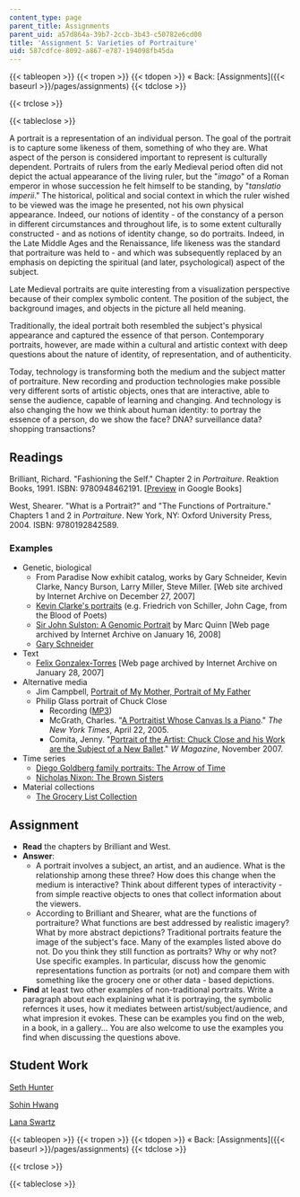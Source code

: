 ```yaml
---
content_type: page
parent_title: Assignments
parent_uid: a57d864a-39b7-2ccb-3b43-c50782e6cd00
title: 'Assignment 5: Varieties of Portraiture'
uid: 587cdfce-8092-a867-e787-194098fb45da
---
```


{{< tableopen >}}
{{< tropen >}}
{{< tdopen >}}
« Back: [Assignments]({{< baseurl >}}/pages/assignments)
{{< tdclose >}}

{{< trclose >}}

{{< tableclose >}}

A portrait is a representation of an individual person. The goal of the portrait is to capture some likeness of them, something of who they are. What aspect of the person is considered important to represent is culturally dependent. Portraits of rulers from the early Medieval period often did not depict the actual appearance of the living ruler, but the "_imago_" of a Roman emperor in whose succession he felt himself to be standing, by "_tanslatio imperii_." The historical, political and social context in which the ruler wished to be viewed was the image he presented, not his own physical appearance. Indeed, our notions of identity - of the constancy of a person in different circumstances and throughout life, is to some extent culturally constructed - and as notions of identity change, so do portraits. Indeed, in the Late Middle Ages and the Renaissance, life likeness was the standard that portraiture was held to - and which was subsequently replaced by an emphasis on depicting the spiritual (and later, psychological) aspect of the subject.

Late Medieval portraits are quite interesting from a visualization perspective because of their complex symbolic content. The position of the subject, the background images, and objects in the picture all held meaning.

Traditionally, the ideal portrait both resembled the subject's physical appearance and captured the essence of that person. Contemporary portraits, however, are made within a cultural and artistic context with deep questions about the nature of identity, of representation, and of authenticity.

Today, technology is transforming both the medium and the subject matter of portraiture. New recording and production technologies make possible very different sorts of artistic objects, ones that are interactive, able to sense the audience, capable of learning and changing. And technology is also changing the how we think about human identity: to portray the essence of a person, do we show the face? DNA? surveillance data? shopping transactions?

Readings
--------

Brilliant, Richard. "Fashioning the Self." Chapter 2 in _Portraiture_. Reaktion Books, 1991. ISBN: 9780948462191. \[[Preview](https://books.google.com/books?id=5WHqAQAAQBAJ&printsec=frontcover#v=onepage&q&f=false) in Google Books\]

West, Shearer. "What is a Portrait?" and "The Functions of Portraiture." Chapters 1 and 2 in _Portraiture_. New York, NY: Oxford University Press, 2004. ISBN: 9780192842589.

### Examples

*   Genetic, biological
    *   From Paradise Now exhibit catalog, works by Gary Schneider, Kevin Clarke, Nancy Burson, Larry Miller, Steve Miller. \[Web site archived by Internet Archive on December 27, 2007\]
    *   [Kevin Clarke's portraits](http://www.kevinclarke.com/) (e.g. Friedrich von Schiller, John Cage, from the Blood of Poets)
    *   [Sir John Sulston: A Genomic Portrait](http://web.archive.org/web/20080116051000/http:/www.ncl.ac.uk/hatton/programme/2002/portraitimagelinks/Quinn.htm) by Marc Quinn \[Web page archived by Internet Archive on January 16, 2008\]
    *   [Gary Schneider](https://www.artsy.net/artist/gary-schneider)
*   Text
    *   [Felix Gonzalex-Torres](http://web.archive.org/web/20070128112500/http:/members.aol.com/mindwebart3/portrait.htm) \[Web page archived by Internet Archive on January 28, 2007\]
*   Alternative media
    *   Jim Campbell, [Portrait of My Mother, Portrait of My Father](http://www.brown.edu/Facilities/David_Winton_Bell_Gallery/covers_campbell_zoom.html)
    *   Philip Glass portrait of Chuck Close
        *   Recording ([MP3](http://www.musicsalesclassical.com/composer/work/34883#))
        *   McGrath, Charles. "[A Portraitist Whose Canvas Is a Piano](http://www.nytimes.com/2005/04/22/arts/music/22glas.html?pagewanted=1&n=Top/Reference/Times%20Topics/People/C/Close,%20Chuck)." _The New York Times_, April 22, 2005.
        *   Comita, Jenny. "[Portrait of the Artist: Chuck Close and his Work are the Subject of a New Ballet](http://www.wmagazine.com/artdesign/2007/11/chuck_close?currentPage=2)." _W Magazine_, November 2007.
*   Time series
    *   [Diego Goldberg family portraits: The Arrow of Time](http://zonezero.com/magazine/essays/diegotime/time.html)
    *   [Nicholas Nixon: The Brown Sisters](https://www.sfmoma.org/artwork/2016.516?gclid=EAIaIQobChMI2t-Hns6x2QIVb7ftCh3DDgsOEAMYASAAEgKnePD_BwE)
*   Material collections
    *   [The Grocery List Collection](http://www.grocerylists.org/)

Assignment
----------

*   **Read** the chapters by Brilliant and West.
*   **Answer**:
    *   A portrait involves a subject, an artist, and an audience. What is the relationship among these three? How does this change when the medium is interactive? Think about different types of interactivity - from simple reactive objects to ones that collect information about the viewers.
    *   According to Brilliant and Shearer, what are the functions of portraiture? What functions are best addressed by realistic imagery? What by more abstract depictions? Traditional portraits feature the image of the subject's face. Many of the examples listed above do not. Do you think they still function as portraits? Why or why not? Use specific examples. In particular, discuss how the genomic representations function as portraits (or not) and compare them with something like the grocery one or other data - based depictions.
*   **Find** at least two other examples of non-traditional portraits. Write a paragraph about each explaining what it is portraying, the symbolic refernces it uses, how it mediates between artist/subject/audience, and what impresion it evokes. These can be examples you find on the web, in a book, in a gallery... You are also welcome to use the examples you find when discussing the questions above.

Student Work
------------

[Seth Hunter](http://designingsociablemedia.blogspot.com/2008/03/fabrication-of-idenity.html)

[Sohin Hwang](http://dsm2008.blogspot.com/2008/03/assignments-5.html)

[Lana Swartz](http://designingsociablemedia08.blogspot.com/2008/03/response-5-varieties-of-portraiture.html)

{{< tableopen >}}
{{< tropen >}}
{{< tdopen >}}
« Back: [Assignments]({{< baseurl >}}/pages/assignments)
{{< tdclose >}}

{{< trclose >}}

{{< tableclose >}}